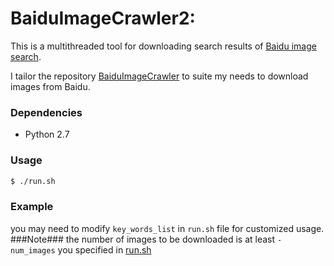 # BaiduImageCrawler2:


This is a multithreaded tool for downloading search results of [Baidu image search](http://images.baidu.com/).

I tailor the repository [BaiduImageCrawler](https://github.com/flexwang/BaiduImageCrawler) to suite my needs to download images from Baidu. 
### Dependencies
  - Python 2.7

### Usage
```sh
$ ./run.sh
```

### Example
you may need to modify `key_words_list` in `run.sh` file
for customized usage.
###Note###
the number of images to be downloaded is at least `-num_images` you specified in [run.sh]()
